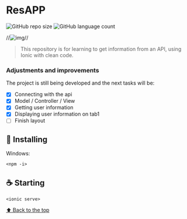 # ResAPP

![GitHub repo size](https://img.shields.io/github/repo-size/luisbr1/ResApp?style=for-the-badge)
![GitHub language count](https://img.shields.io/github/languages/count/luisbr1/ResApp?style=for-the-badge)

//<img src="exemplo-image.png" alt="img">//

> This repository is for learning to get information from an API, using Ionic with clean code.
### Adjustments and improvements

The project is still being developed and the next tasks will be:

- [x] Connecting with the api
- [x] Model / Controller / View
- [x] Getting user information
- [x] Displaying user information on tab1
- [ ] Finish layout

## 🚀 Installing  <ResAPP>

Windows:
```
<npm -i>
```

## ☕ Starting <ResAPP>

```
<ionic serve>
```
  
  
  [⬆ Back to the top](#ResAPP)<br>
